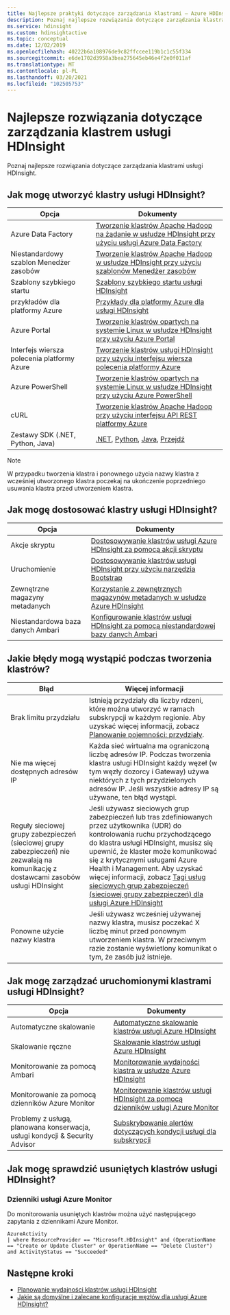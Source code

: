 ```yaml
---
title: Najlepsze praktyki dotyczące zarządzania klastrami — Azure HDInsight
description: Poznaj najlepsze rozwiązania dotyczące zarządzania klastrami usługi HDInsight.
ms.service: hdinsight
ms.custom: hdinsightactive
ms.topic: conceptual
ms.date: 12/02/2019
ms.openlocfilehash: 40222b6a108976de9c82ffccee119b1c1c55f334
ms.sourcegitcommit: e6de1702d3958a3bea275645eb46e4f2e0f011af
ms.translationtype: MT
ms.contentlocale: pl-PL
ms.lasthandoff: 03/20/2021
ms.locfileid: "102505753"
---
```

# <a name="hdinsight-cluster-management-best-practices"></a>Najlepsze rozwiązania dotyczące zarządzania klastrem usługi HDInsight

Poznaj najlepsze rozwiązania dotyczące zarządzania klastrami usługi HDInsight.

## <a name="how-do-i-create-hdinsight-clusters"></a>Jak mogę utworzyć klastry usługi HDInsight?

| Opcja | Dokumenty |
|---|---|
| Azure Data Factory | [Tworzenie klastrów Apache Hadoop na żądanie w usłudze HDInsight przy użyciu usługi Azure Data Factory](./hdinsight-hadoop-create-linux-clusters-adf.md) |
| Niestandardowy szablon Menedżer zasobów | [Tworzenie klastrów Apache Hadoop w usłudze HDInsight przy użyciu szablonów Menedżer zasobów](./hdinsight-hadoop-create-linux-clusters-arm-templates.md) |
| Szablony szybkiego startu | [Szablony szybkiego startu usługi HDInsight](https://azure.microsoft.com/resources/templates/?term=hdinsight) |
| przykładów dla platformy Azure | [Przykłady dla platformy Azure dla usługi HDInsight](/samples/browse/?products=azure-hdinsight) |
| Azure Portal | [Tworzenie klastrów opartych na systemie Linux w usłudze HDInsight przy użyciu Azure Portal](./spark/apache-spark-intellij-tool-plugin.md) |
| Interfejs wiersza polecenia platformy Azure | [Tworzenie klastrów usługi HDInsight przy użyciu interfejsu wiersza polecenia platformy Azure](./hdinsight-hadoop-create-linux-clusters-azure-cli.md) |
| Azure PowerShell | [Tworzenie klastrów opartych na systemie Linux w usłudze HDInsight przy użyciu Azure PowerShell](./hdinsight-hadoop-create-linux-clusters-azure-powershell.md) |
| cURL | [Tworzenie klastrów Apache Hadoop przy użyciu interfejsu API REST platformy Azure](./hdinsight-hadoop-create-linux-clusters-curl-rest.md) |
| Zestawy SDK (.NET, Python, Java) | [.NET](/dotnet/api/overview/azure/hdinsight), [Python](/python/api/overview/azure/hdinsight), [Java](/java/api/overview/azure/hdinsight), [Przejdź](./hdinsight-go-sdk-overview.md) |

> [!Note]
> W przypadku tworzenia klastra i ponownego użycia nazwy klastra z wcześniej utworzonego klastra poczekaj na ukończenie poprzedniego usuwania klastra przed utworzeniem klastra.

## <a name="how-do-i-customize-hdinsight-clusters"></a>Jak mogę dostosować klastry usługi HDInsight?

| Opcja | Dokumenty |
|---|---|
| Akcje skryptu | [Dostosowywanie klastrów usługi Azure HDInsight za pomocą akcji skryptu](./hdinsight-hadoop-customize-cluster-linux.md) |
| Uruchomienie | [Dostosowywanie klastrów usługi HDInsight przy użyciu narzędzia Bootstrap](./hdinsight-hadoop-customize-cluster-bootstrap.md) |
| Zewnętrzne magazyny metadanych | [Korzystanie z zewnętrznych magazynów metadanych w usłudze Azure HDInsight](./hdinsight-use-external-metadata-stores.md) |
| Niestandardowa baza danych Ambari | [Konfigurowanie klastrów usługi HDInsight za pomocą niestandardowej bazy danych Ambari](./hdinsight-custom-ambari-db.md) |

## <a name="what-are-some-errors-i-might-face-when-creating-clusters"></a>Jakie błędy mogą wystąpić podczas tworzenia klastrów?

| Błąd | Więcej informacji |
|---|---|
| Brak limitu przydziału | Istnieją przydziały dla liczby rdzeni, które można utworzyć w ramach subskrypcji w każdym regionie. Aby uzyskać więcej informacji, zobacz [Planowanie pojemności: przydziały](./hdinsight-capacity-planning.md). |
| Nie ma więcej dostępnych adresów IP | Każda sieć wirtualna ma ograniczoną liczbę adresów IP. Podczas tworzenia klastra usługi HDInsight każdy węzeł (w tym węzły dozorcy i Gateway) używa niektórych z tych przydzielonych adresów IP. Jeśli wszystkie adresy IP są używane, ten błąd wystąpi.  |
| Reguły sieciowej grupy zabezpieczeń (sieciowej grupy zabezpieczeń) nie zezwalają na komunikację z dostawcami zasobów usługi HDInsight | Jeśli używasz sieciowych grup zabezpieczeń lub tras zdefiniowanych przez użytkownika (UDR) do kontrolowania ruchu przychodzącego do klastra usługi HDInsight, musisz się upewnić, że klaster może komunikować się z krytycznymi usługami Azure Health i Management. Aby uzyskać więcej informacji, zobacz [Tagi usług sieciowych grup zabezpieczeń (sieciowej grupy zabezpieczeń) dla usługi Azure HDInsight](./hdinsight-service-tags.md) |
| Ponowne użycie nazwy klastra | Jeśli używasz wcześniej używanej nazwy klastra, musisz poczekać X liczbę minut przed ponownym utworzeniem klastra. W przeciwnym razie zostanie wyświetlony komunikat o tym, że zasób już istnieje. |

## <a name="how-do-i-manage-running-hdinsight-clusters"></a>Jak mogę zarządzać uruchomionymi klastrami usługi HDInsight?

| Opcja | Dokumenty |
|---|---|
| Automatyczne skalowanie | [Automatyczne skalowanie klastrów usługi Azure HDInsight](./hdinsight-autoscale-clusters.md) |
| Skalowanie ręczne | [Skalowanie klastrów usługi Azure HDInsight](./hdinsight-scaling-best-practices.md) |
| Monitorowanie za pomocą Ambari| [Monitorowanie wydajności klastra w usłudze Azure HDInsight](./hdinsight-key-scenarios-to-monitor.md) |
| Monitorowanie za pomocą dzienników Azure Monitor | [Monitorowanie klastrów usługi HDInsight za pomocą dzienników usługi Azure Monitor](./hdinsight-hadoop-oms-log-analytics-tutorial.md) |
| Problemy z usługą, planowana konserwacja, usługi kondycji & Security Advisor | [Subskrybowanie alertów dotyczących kondycji usługi dla subskrypcji](../service-health/alerts-activity-log-service-notifications-portal.md) |


## <a name="how-do-i-check-on-deleted-hdinsight-clusters"></a>Jak mogę sprawdzić usuniętych klastrów usługi HDInsight?

### <a name="azure-monitor-logs"></a>Dzienniki usługi Azure Monitor

Do monitorowania usuniętych klastrów można użyć następującego zapytania z dziennikami Azure Monitor.

```loganalytics
AzureActivity
| where ResourceProvider == "Microsoft.HDInsight" and (OperationName == "Create or Update Cluster" or OperationName == "Delete Cluster") and ActivityStatus == "Succeeded"
```

## <a name="next-steps"></a>Następne kroki

* [Planowanie wydajności klastrów usługi HDInsight](./hdinsight-capacity-planning.md)
* [Jakie są domyślne i zalecane konfiguracje węzłów dla usługi Azure HDInsight?](./hdinsight-supported-node-configuration.md)
